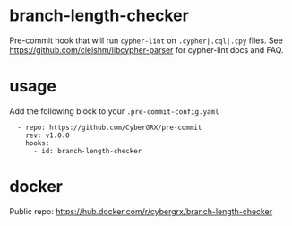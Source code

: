 # branch-length-checker
Pre-commit hook that will run `cypher-lint` on `.cypher|.cql|.cpy` files.  See https://github.com/cleishm/libcypher-parser for cypher-lint docs and FAQ.

# usage
Add the following block to your `.pre-commit-config.yaml`
```
  - repo: https://github.com/CyberGRX/pre-commit
    rev: v1.0.0
    hooks:
      - id: branch-length-checker
```

# docker
Public repo: https://hub.docker.com/r/cybergrx/branch-length-checker

